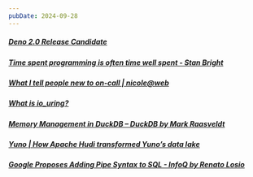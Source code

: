 ```yaml
---
pubDate: 2024-09-28
---
```


##### [Deno 2.0 Release Candidate](https://deno.com/blog/v2.0-release-candidate)
  
##### [Time spent programming is often time well spent - Stan Bright](https://stanbright.com/time-spent-programming/)
  
##### [What I tell people new to on-call | nicole@web](https://ntietz.com/blog/what-i-tell-people-new-to-oncall/)
  
##### [What is io_uring?](https://matklad.github.io/2024/09/23/what-is-io-uring.html)
  
##### [Memory Management in DuckDB – DuckDB by Mark Raasveldt](https://duckdb.org/2024/07/09/memory-management.html)
  
##### [Yuno | How Apache Hudi transformed Yuno’s data lake](https://www.y.uno/post/how-apache-hudi-transformed-yunos-data-lake)
  
##### [Google Proposes Adding Pipe Syntax to SQL - InfoQ by Renato Losio](https://www.infoq.com/news/2024/09/google-sql-pipe-syntax/)
  